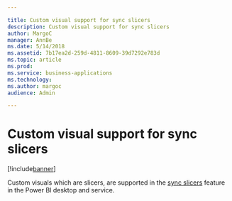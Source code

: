 ```yaml
---

title: Custom visual support for sync slicers
description: Custom visual support for sync slicers
author: MargoC
manager: AnnBe
ms.date: 5/14/2018
ms.assetid: 7b17ea2d-259d-4811-8609-39d7292e783d
ms.topic: article
ms.prod: 
ms.service: business-applications
ms.technology: 
ms.author: margoc
audience: Admin

---
```

#  Custom visual support for sync slicers




[!include[banner](../../../../includes/banner.md)]

Custom visuals which are slicers, are supported in the [sync
slicers](https://docs.microsoft.com/en-us/power-bi/desktop-slicers) feature in
the Power BI desktop and service.

